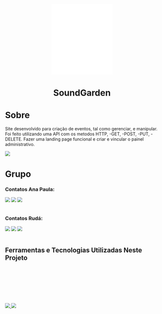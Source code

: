 <link rel="stylesheet" href="https://cdn.jsdelivr.net/gh/devicons/devicon@v2.15.1/devicon.min.css">     
<div align="center"><img src="./img/Sound-logo-white.png"width="200px"></div>
<H1 align="center">SoundGarden</H1>

# Sobre
Site desenvolvido para criação de eventos, tal como gerenciar, e manipular.
Foi feito utilizando uma API com os metodos HTTP, -GET, -POST, -PUT, -DELETE. Fazer uma landing page funcional e criar e vincular o painel administrativo. 
<DIV><img src="./img/Animação.gif"></DIV>

# Grupo

### Contatos Ana Paula:

<div>
<a href="https://instagram.com/seu-usuário-instagram-aqui" target="_blank"><img src="https://img.shields.io/badge/-Instagram-%23E4405F?style=for-the-badge&logo=instagram&logoColor=white" target="_blank"></a>
<a href = "mailto:contato@seu-usuário-aqui"><img src="https://img.shields.io/badge/Gmail-D14836?style=for-the-badge&logo=gmail&logoColor=white" target="_blank"></a>
<a href="https://www.linkedin.com/in/seu-usuário-linkedln-aqui" target="_blank"><img src="https://img.shields.io/badge/-LinkedIn-%230077B5?style=for-the-badge&logo=linkedin&logoColor=white" target="_blank"></a>   
</div>
<BR>

### Contatos Rudá:

<div>
<a href="https://www.instagram.com/dylmonio/" target="_blank"><img src="https://img.shields.io/badge/-Instagram-%23E4405F?style=for-the-badge&logo=instagram&logoColor=white" target="_blank"></a>
<a href = "mailto:gonzaga.ruda@gmail.com"><img src="https://img.shields.io/badge/Gmail-D14836?style=for-the-badge&logo=gmail&logoColor=white" target="_blank"></a>
<a href="https://www.linkedin.com/in/rud%C3%A1-gonzaga-811870169/" target="_blank"><img src="https://img.shields.io/badge/-LinkedIn-%230077B5?style=for-the-badge&logo=linkedin&logoColor=white" target="_blank"></a>   
</div>
<br>
<H2>Ferramentas e Tecnologias Utilizadas Neste Projeto</H2>
<I style="font-size:70px" class="devicon-html5-plain-wordmark"></I>
<i style="font-size:70px" class="devicon-css3-plain-wordmark"></i>
<i style="font-size:65px" class="devicon-javascript-plain"></i>
<i style="font-size:65px" class="devicon-github-original-wordmark"></i>
<i style="font-size:70px" class="devicon-git-plain-wordmark"></i>
<br><br><br>
<div>
<a href="https://github.com/DylCaprio">
<img height="150em" src="https://github-readme-stats.vercel.app/api/top-langs/?username=DylCaprio&layout=compact&langs_count=7&theme=dracula"/>
<img height="150em" src="https://github-readme-stats.vercel.app/api?username=DylCaprio&show_icons=true&theme=dracula&include_all_commits=true&count_private=true"/>
</div>

                 










